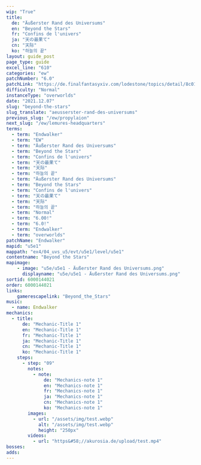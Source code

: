 ```yaml
---
wip: "True"
title:
  de: "Äußerster Rand des Universums"
  en: "Beyond the Stars"
  fr: "Confins de l'univers"
  ja: "天の最果て"
  cn: "天际"
  ko: "하늘의 끝"
layout: guide_post
page_type: guide
excel_line: "610"
categories: "ew"
patchNumber: "6.0"
patchLink: "https://de.finalfantasyxiv.com/lodestone/topics/detail/8c0146ce7f89035f0f27dcad1edcf30d3037fcf5"
difficulty: "Normal"
instanceType: "overworlds"
date: "2021.12.07"
slug: "beyond-the-stars"
slug_translate: "aeusserster-rand-des-universums"
previous_slug: "/ew/propylaion"
next_slug: "/ew/lemures-headquarters"
terms:
  - term: "Endwalker"
  - term: "EW"
  - term: "Äußerster Rand des Universums"
  - term: "Beyond the Stars"
  - term: "Confins de l'univers"
  - term: "天の最果て"
  - term: "天际"
  - term: "하늘의 끝"
  - term: "Äußerster Rand des Universums"
  - term: "Beyond the Stars"
  - term: "Confins de l'univers"
  - term: "天の最果て"
  - term: "天际"
  - term: "하늘의 끝"
  - term: "Normal"
  - term: "6.00!"
  - term: "6.0!"
  - term: "Endwalker"
  - term: "overworlds"
patchName: "Endwalker"
mapid: "u5e1"
mappath: "ex4/04_uvs_u5/evt/u5e1/level/u5e1"
contentname: "Beyond the Stars"
mapimage:
    - image: "u5e/u5e1 - Äußerster Rand des Universums.png"
      displayname: "u5e/u5e1 - Äußerster Rand des Universums.png"
sortid: 6000144021
order: 6000144021
links:
    gamerescapelink: "Beyond_the_Stars"
music:
  - name: Endwalker
mechanics:
  - title:
      de: "Mechanic-Title 1"
      en: "Mechanic-Title 1"
      fr: "Mechanic-Title 1"
      ja: "Mechanic-Title 1"
      cn: "Mechanic-Title 1"
      ko: "Mechanic-Title 1"
    steps:
      - step: "09"
        notes:
          - note:
              de: "Mechanics-note 1"
              en: "Mechanics-note 1"
              fr: "Mechanics-note 1"
              ja: "Mechanics-note 1"
              cn: "Mechanics-note 1"
              ko: "Mechanics-note 1"
        images:
          - url: "/assets/img/test.webp"
            alt: "/assets/img/test.webp"
            height: "250px"
        videos:
          - url: "https&#58;//akurosia.de/upload/test.mp4"
bosses:
adds:
---
```

